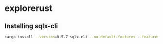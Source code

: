 # explorerust

## Installing sqlx-cli

```bash
cargo install --version=0.5.7 sqlx-cli --no-default-features --features postgres
```

